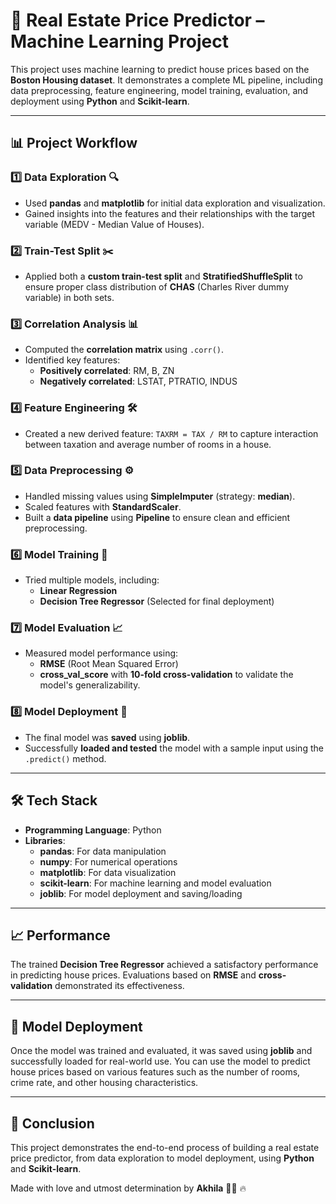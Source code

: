 # 🏡 Real Estate Price Predictor – Machine Learning Project

This project uses machine learning to predict house prices based on the **Boston Housing dataset**. It demonstrates a complete ML pipeline, including data preprocessing, feature engineering, model training, evaluation, and deployment using **Python** and **Scikit-learn**.

---

## 📊 Project Workflow

### 1️⃣ Data Exploration 🔍
- Used **pandas** and **matplotlib** for initial data exploration and visualization.
- Gained insights into the features and their relationships with the target variable (MEDV - Median Value of Houses).

### 2️⃣ Train-Test Split ✂️
- Applied both a **custom train-test split** and **StratifiedShuffleSplit** to ensure proper class distribution of **CHAS** (Charles River dummy variable) in both sets.

### 3️⃣ Correlation Analysis 📊
- Computed the **correlation matrix** using `.corr()`.
- Identified key features:
  - **Positively correlated**: RM, B, ZN
  - **Negatively correlated**: LSTAT, PTRATIO, INDUS

### 4️⃣ Feature Engineering 🛠️
- Created a new derived feature: `TAXRM = TAX / RM` to capture interaction between taxation and average number of rooms in a house.

### 5️⃣ Data Preprocessing ⚙️
- Handled missing values using **SimpleImputer** (strategy: **median**).
- Scaled features with **StandardScaler**.
- Built a **data pipeline** using **Pipeline** to ensure clean and efficient preprocessing.

### 6️⃣ Model Training 🧠
- Tried multiple models, including:
  - **Linear Regression**
  - **Decision Tree Regressor** (Selected for final deployment)

### 7️⃣ Model Evaluation 📈
- Measured model performance using:
  - **RMSE** (Root Mean Squared Error)
  - **cross_val_score** with **10-fold cross-validation** to validate the model's generalizability.

### 8️⃣ Model Deployment 🚀
- The final model was **saved** using **joblib**.
- Successfully **loaded and tested** the model with a sample input using the `.predict()` method.

---

## 🛠 Tech Stack

- **Programming Language**: Python
- **Libraries**:
  - **pandas**: For data manipulation
  - **numpy**: For numerical operations
  - **matplotlib**: For data visualization
  - **scikit-learn**: For machine learning and model evaluation
  - **joblib**: For model deployment and saving/loading

---

## 📈 Performance

The trained **Decision Tree Regressor** achieved a satisfactory performance in predicting house prices. Evaluations based on **RMSE** and **cross-validation** demonstrated its effectiveness.

---

## 🚀 Model Deployment

Once the model was trained and evaluated, it was saved using **joblib** and successfully loaded for real-world use. You can use the model to predict house prices based on various features such as the number of rooms, crime rate, and other housing characteristics.

---

## 🤖 Conclusion

This project demonstrates the end-to-end process of building a real estate price predictor, from data exploration to model deployment, using **Python** and **Scikit-learn**.


Made with love and utmost determination by **Akhila** 👩‍💻 🔥


